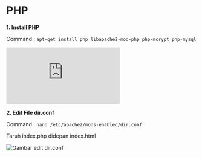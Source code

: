 # PHP

**1. Install PHP**

Command : `apt-get install php libapache2-mod-php php-mcrypt php-mysql`

![Gambar install PHP](https://github.com/bhaktiarc/projek-adm-sistem-server/blob/master/img/index.php)

**2. Edit File dir.conf**

Command : `nano /etc/apache2/mods-enabled/dir.conf `

Taruh index.php didepan index.html

![Gambar edit dir.conf](https://github.com/bhaktiarc/projek-adm-sistem-server/blob/master/img/edit%20dir%20conf.PNG)